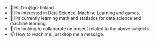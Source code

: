 - 👋 Hi, I’m @go-finland
- 👀 I’m interested in Data Science, Machine Learning and games.
- 🌱 I’m currently learning math and statistics for data science and machine learning.
- 💞️ I’m looking to collaborate on project related to the above subjects.
- 📫 How to reach me: just drop me a message.

<!---
go-finland is a ✨ special ✨ repository because its `README.md` (this file) appears on your GitHub profile.
You can click the Preview link to take a look at your changes.
--->
